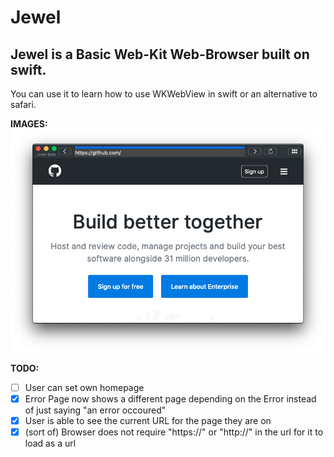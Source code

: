 # Jewel

## Jewel is a Basic Web-Kit Web-Browser built on swift.

You can use it to learn how to use WKWebView in swift or an alternative to safari.

**IMAGES:** \
![pic](https://raw.githubusercontent.com/Xenthio/Jewel/master/scrnshot1.png "screenshot")


**TODO:**

- [ ] User can set own homepage
- [X] Error Page now shows a different page depending on the Error instead of just saying "an error occoured"
- [x] User is able to see the current URL for the page they are on
- [x] (sort of) Browser does not require "https://" or "http://" in the url for it to load as a url
